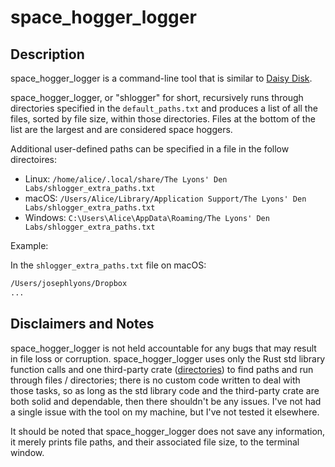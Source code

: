 # space_hogger_logger

## Description

space_hogger_logger is a command-line tool that is similar to
[Daisy Disk](https://daisydiskapp.com).

space_hogger_logger, or "shlogger" for short, recursively runs through
directories specified in the `default_paths.txt` and produces a list of all the
files, sorted by file size, within those directories.  Files at the bottom of
the list are the largest and are considered space hoggers.

Additional user-defined paths can be specified in a file in the follow
directoires:

- Linux:	 `/home/alice/.local/share/The Lyons' Den Labs/shlogger_extra_paths.txt`
- macOS:   `/Users/Alice/Library/Application Support/The Lyons' Den Labs/shlogger_extra_paths.txt`
- Windows: `C:\Users\Alice\AppData\Roaming/The Lyons' Den Labs/shlogger_extra_paths.txt`

Example:

In the `shlogger_extra_paths.txt` file on macOS:
```txt
/Users/josephlyons/Dropbox
...
```

## Disclaimers and Notes

space_hogger_logger is not held accountable for any bugs that may result in file
loss or corruption.  space_hogger_logger uses only the Rust std library function
calls and one third-party crate
([directories](https://crates.io/crates/directories)) to find paths and run
through files / directories; there is no custom code written to deal with
those tasks, so as long as the std library code and the third-party crate are
both solid and dependable, then there shouldn't be any issues.  I've not had a
single issue with the tool on my machine, but I've not tested it elsewhere.

It should be noted that space_hogger_logger does not save any information, it
merely prints file paths, and their associated file size, to the terminal
window.
